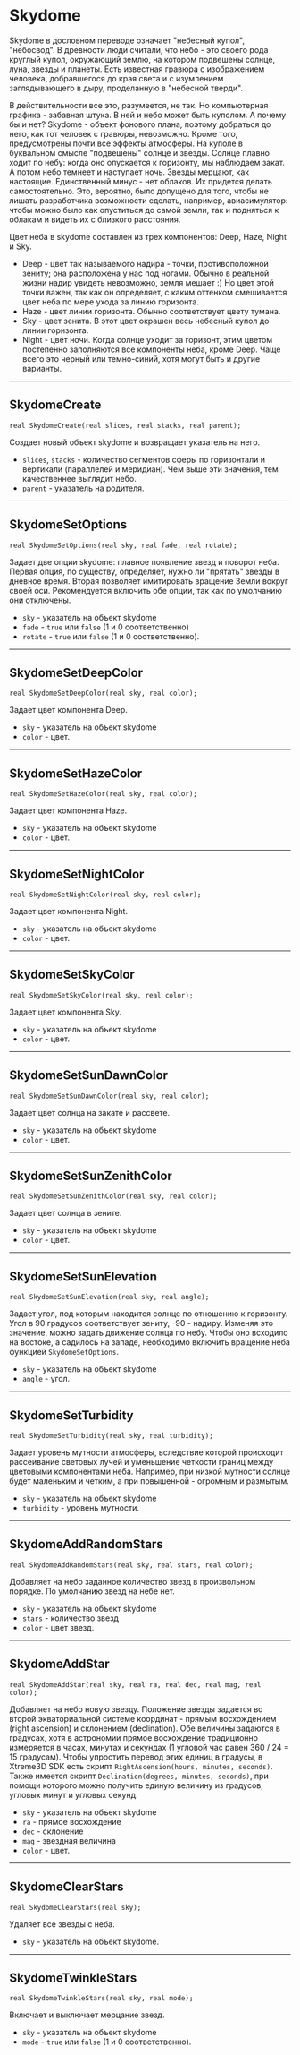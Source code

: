 # Skydome

Skydome в дословном переводе означает "небесный купол", "небосвод". В древности люди считали, что небо - это своего рода круглый купол, окружающий землю, на котором подвешены солнце, луна, звезды и планеты. Есть известная гравюра с изображением человека, добравшегося до края света и с изумлением заглядывающего в дыру, проделанную в "небесной тверди".

В действительности все это, разумеется, не так. Но компьютерная графика - забавная штука. В ней и небо может быть куполом. А почему бы и нет? Skydome - объект фонового плана, поэтому добраться до него, как тот человек с гравюры, невозможно. Кроме того, предусмотрены почти все эффекты атмосферы. На куполе в буквальном смысле "подвешены" солнце и звезды. Солнце плавно ходит по небу: когда оно опускается к горизонту, мы наблюдаем закат. А потом небо темнеет и наступает ночь. Звезды мерцают, как настоящие. Единственный минус - нет облаков. Их придется делать самостоятельно. Это, вероятно, было допущено для того, чтобы не лишать разработчика возможности сделать, например, авиасимулятор: чтобы можно было как опуститься до самой земли, так и подняться к облакам и видеть их с близкого расстояния.

Цвет неба в skydome составлен из трех компонентов: Deep, Haze, Night и Sky.
- Deep - цвет так называемого надира - точки, противоположной зениту; она расположена у нас под ногами. Обычно в реальной жизни надир увидеть невозможно, земля мешает :) Но цвет этой точки важен, так как он определяет, с каким оттенком смешивается цвет неба по мере ухода за линию горизонта.
- Haze - цвет линии горизонта. Обычно соответствует цвету тумана.
- Sky - цвет зенита. В этот цвет окрашен весь небесный купол до линии горизонта.
- Night - цвет ночи. Когда солнце уходит за горизонт, этим цветом постепенно заполняются все компоненты неба, кроме Deep. Чаще всего это черный или темно-синий, хотя могут быть и другие варианты.

---

## SkydomeCreate

`real SkydomeCreate(real slices, real stacks, real parent);`

Создает новый объект skydome и возвращает указатель на него.

- `slices`, `stacks` - количество сегментов сферы по горизонтали и вертикали (параллелей и меридиан). Чем выше эти значения, тем качественнее выглядит небо.
- `parent` - указатель на родителя.

---

## SkydomeSetOptions

`real SkydomeSetOptions(real sky, real fade, real rotate);`

Задает две опции skydome: плавное появление звезд и поворот неба. Первая опция, по существу, определяет, нужно ли "прятать" звезды в дневное время. Вторая позволяет имитировать вращение Земли вокруг своей оси. Рекомендуется включить обе опции, так как по умолчанию они отключены.

- `sky` - указатель на объект skydome
- `fade` - `true` или `false` (1 и 0 соответственно)
- `rotate` - `true` или `false` (1 и 0 соответственно).

---

## SkydomeSetDeepColor

`real SkydomeSetDeepColor(real sky, real color);`

Задает цвет компонента Deep.

- `sky` - указатель на объект skydome
- `color` - цвет.

---

## SkydomeSetHazeColor

`real SkydomeSetHazeColor(real sky, real color);`

Задает цвет компонента Haze.

- `sky` - указатель на объект skydome
- `color` - цвет.

---

## SkydomeSetNightColor

`real SkydomeSetNightColor(real sky, real color);`

Задает цвет компонента Night.

- `sky` - указатель на объект skydome
- `color` - цвет.

---

## SkydomeSetSkyColor

`real SkydomeSetSkyColor(real sky, real color);`

Задает цвет компонента Sky.

- `sky` - указатель на объект skydome
- `color` - цвет.

---

## SkydomeSetSunDawnColor

`real SkydomeSetSunDawnColor(real sky, real color);`

Задает цвет солнца на закате и рассвете.

- `sky` - указатель на объект skydome
- `color` - цвет.

---

## SkydomeSetSunZenithColor

`real SkydomeSetSunZenithColor(real sky, real color);`

Задает цвет солнца в зените.

- `sky` - указатель на объект skydome
- `color` - цвет.

---

## SkydomeSetSunElevation

`real SkydomeSetSunElevation(real sky, real angle);`

Задает угол, под которым находится солнце по отношению к горизонту. Угол в 90 градусов соответствует зениту, -90 - надиру. Изменяя это значение, можно задать движение солнца по небу. Чтобы оно всходило на востоке, а садилось на западе, необходимо включить вращение неба функцией `SkydomeSetOptions`.

- `sky` - указатель на объект skydome
- `angle` - угол.

---

## SkydomeSetTurbidity

`real SkydomeSetTurbidity(real sky, real turbidity);`

Задает уровень мутности атмосферы, вследствие которой происходит рассеивание световых лучей и уменьшение четкости границ между цветовыми компонентами неба. Например, при низкой мутности солнце будет маленьким и четким, а при повышенной - огромным и размытым.

- `sky` - указатель на объект skydome
- `turbidity` - уровень мутности.

---

## SkydomeAddRandomStars

`real SkydomeAddRandomStars(real sky, real stars, real color);`

Добавляет на небо заданное количество звезд в произвольном порядке. По умолчанию звезд на небе нет.

- `sky` - указатель на объект skydome
- `stars` - количество звезд
- `color` - цвет звезд.

---

## SkydomeAddStar

`real SkydomeAddStar(real sky, real ra, real dec, real mag, real color);`

Добавляет на небо новую звезду. Положение звезды задается во второй экваториальной системе координат - прямым восхождением (right ascension) и склонением (declination). Обе величины задаются в градусах, хотя в астрономии прямое восхождение традиционно измеряется в часах, минутах и секундах (1 угловой час равен 360 / 24 = 15 градусам). Чтобы упростить перевод этих единиц в градусы, в Xtreme3D SDK есть скрипт `RightAscension(hours, minutes, seconds)`. Также имеется скрипт `Declination(degrees, minutes, seconds)`, при помощи которого можно получить единую величину из градусов, угловых минут и угловых секунд.

- `sky` - указатель на объект skydome
- `ra` - прямое восхождение
- `dec` - склонение
- `mag` - звездная величина
- `color` - цвет.

---

## SkydomeClearStars

`real SkydomeClearStars(real sky);`

Удаляет все звезды с неба.

- `sky` - указатель на объект skydome.

---

## SkydomeTwinkleStars

`real SkydomeTwinkleStars(real sky, real mode);`

Включает и выключает мерцание звезд.

- `sky` - указатель на объект skydome
- `mode` - `true` или `false` (1 и 0 соответственно).
